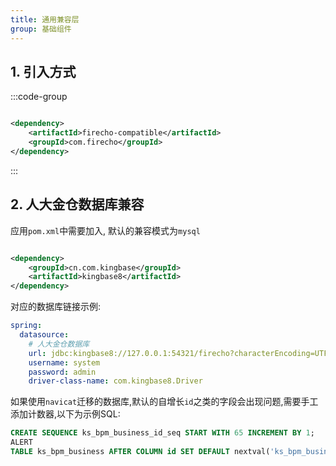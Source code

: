 ```yaml
---
title: 通用兼容层
group: 基础组件
---
```


## 1. 引入方式

:::code-group

```xml [pom.xml]

<dependency>
    <artifactId>firecho-compatible</artifactId>
    <groupId>com.firecho</groupId>
</dependency>
```

:::

## 2. 人大金仓数据库兼容

应用`pom.xml`中需要加入, 默认的兼容模式为`mysql`

```xml

<dependency>
    <groupId>cn.com.kingbase</groupId>
    <artifactId>kingbase8</artifactId>
</dependency>
```

对应的数据库链接示例:

```yaml
spring:
  datasource:
    # 人大金仓数据库
    url: jdbc:kingbase8://127.0.0.1:54321/firecho?characterEncoding=UTF-8&useUnicode=true&useSSL=false&nullCatalogMeansCurrent=true&serverTimezone=Asia/Shanghai
    username: system
    password: admin
    driver-class-name: com.kingbase8.Driver
```

如果使用`navicat`迁移的数据库,默认的自增长`id`之类的字段会出现问题,需要手工添加计数器,以下为示例SQL:

```sql
CREATE SEQUENCE ks_bpm_business_id_seq START WITH 65 INCREMENT BY 1;
ALERT
TABLE ks_bpm_business AFTER COLUMN id SET DEFAULT nextval('ks_bpm_business_id_seq');
```